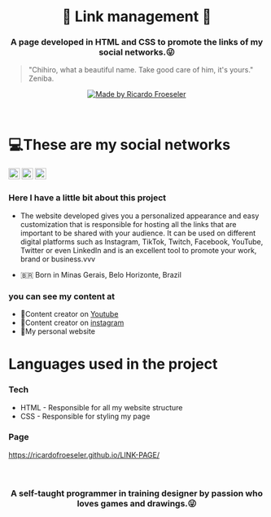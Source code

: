 <h1 align="center">🔗 Link management 🔗</h1>
<h3 align="center">A page developed in HTML and CSS to promote the links of my social networks.😜</h3>




> "Chihiro, what a beautiful name. 
> Take good care of him, it's yours."
> Zeniba.

<p align="center">
  <a href="">
    <img alt="Made by Ricardo Froeseler" src="https://img.shields.io/badge/made%20by-Ricardo Froeseler-%23F8952D">
  </a>
</p>


<br />

# 💻These are my social networks

<a href="https://www.instagram.com/ricardo_froeseler/" target="blank"><img src="https://cdn.jsdelivr.net/npm/simple-icons@3.0.1/icons/instagram.svg" alt="RicardoFroeseler" height="22" width="22" /></a>
<a href="https://www.linkedin.com/in/ricardo-froeseler-3a2a48167/" target="blank"><img src="https://cdn.jsdelivr.net/npm/simple-icons@3.0.1/icons/linkedin.svg" alt="Ricardo Froeseler" height="22" width="22" /></a> 
<a href="https://www.youtube.com/channel/UC3Bl-YpXGEczV2Wxd3lGS5w?view_as=subscriber" target="blank"><img src="https://cdn.jsdelivr.net/npm/simple-icons@3.0.1/icons/youtube.svg" alt="ucjm7i4g4z7zgcja_hkhlcvw" height="22" width="22" /></a>

### Here I have a little bit about this project

- The website developed gives you a personalized appearance and easy customization that is responsible for hosting all the links that are important to be shared with your audience. It can be used on different digital platforms such as Instagram, TikTok, Twitch, Facebook, YouTube, Twitter or even LinkedIn and is an excellent tool to promote your work, brand or business.vvv

- 🇧🇷 Born in Minas Gerais, Belo Horizonte, Brazil

### you can see my content at
- 🍿Content creator on <a href="https://www.youtube.com/channel/UC3Bl-YpXGEczV2Wxd3lGS5w?view_as=subscriber">Youtube</a>
- 🍿Content creator on <a href="https://www.instagram.com/ricardo_froeseler/">instagram</a>
- 🍿My personal website 



# Languages ​​used in the project  
### Tech

* HTML - Responsible for all my website structure
* CSS - Responsible for styling my page

### Page
https://ricardofroeseler.github.io/LINK-PAGE/
<br />
<br />
<br />

<h3 align="center">A self-taught programmer in training designer by passion who loves games and drawings.😜</h3>
